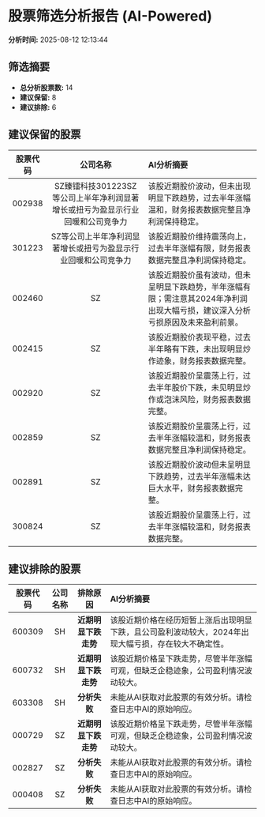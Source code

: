 # 股票筛选分析报告 (AI-Powered)

**分析时间:** 2025-08-12 12:13:44

## 筛选摘要

- **总分析股票数:** 14
- **建议保留:** 8
- **建议排除:** 6

## 建议保留的股票

| 股票代码 | 公司名称 | AI分析摘要 |
|:---:|:---:|:---|
| 002938 | SZ臻镭科技301223SZ等公司上半年净利润显著增长或扭亏为盈显示行业回暖和公司竞争力 | 该股近期股价波动，但未出现明显下跌趋势，过去半年涨幅温和，财务报表数据完整且净利润保持稳定。 |
| 301223 | SZ等公司上半年净利润显著增长或扭亏为盈显示行业回暖和公司竞争力 | 该股近期股价维持震荡向上，过去半年涨幅有限，财务报表数据完整且净利润保持稳定。 |
| 002460 | SZ | 该股近期股价虽有波动，但未呈明显下跌趋势，半年涨幅有限；需注意其2024年净利润出现大幅亏损，建议深入分析亏损原因及未来盈利前景。 |
| 002415 | SZ | 该股近期股价表现平稳，过去半年略有下跌，未出现明显炒作迹象，财务报表数据完整。 |
| 002920 | SZ | 该股近期股价呈震荡上行，过去半年股价下跌，未见明显炒作或泡沫风险，财务报表数据完整。 |
| 002859 | SZ | 该股近期股价呈震荡上行，过去半年涨幅较温和，财务报表数据完整且净利润保持稳定。 |
| 002891 | SZ | 该股近期股价波动但未呈明显下跌趋势，过去半年涨幅未达巨大水平，财务报表数据完整。 |
| 300824 | SZ | 该股近期股价呈震荡上行，过去半年涨幅较温和，财务报表数据完整。 |

## 建议排除的股票

| 股票代码 | 公司名称 | 排除原因 | AI分析摘要 |
|:---:|:---:|:---:|:---|
| 600309 | SH | **近期明显下跌走势** | 该股近期价格在经历短暂上涨后出现明显下跌，且公司盈利波动较大，2024年出现大幅亏损，存在较大不确定性。 |
| 600732 | SH | **近期明显下跌走势** | 该股近期价格呈下跌走势，尽管半年涨幅可观，但缺乏企稳迹象，公司盈利情况波动较大。 |
| 603308 | SH | **分析失败** | 未能从AI获取对此股票的有效分析。请检查日志中AI的原始响应。 |
| 000729 | SZ | **近期明显下跌走势** | 该股近期价格呈下跌走势，尽管半年涨幅可观，但缺乏企稳迹象，公司盈利情况波动较大。 |
| 002827 | SZ | **分析失败** | 未能从AI获取对此股票的有效分析。请检查日志中AI的原始响应。 |
| 000408 | SZ | **分析失败** | 未能从AI获取对此股票的有效分析。请检查日志中AI的原始响应。 |
